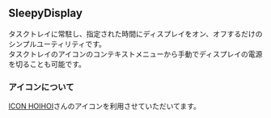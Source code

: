## SleepyDisplay
タスクトレイに常駐し、指定された時間にディスプレイをオン、オフするだけのシンプルユーティリティです。   
タスクトレイのアイコンのコンテキストメニューから手動でディスプレイの電源を切ることも可能です。

### アイコンについて
[ICON HOIHOI](http://iconhoihoi.oops.jp/)さんのアイコンを利用させていただいてます。

